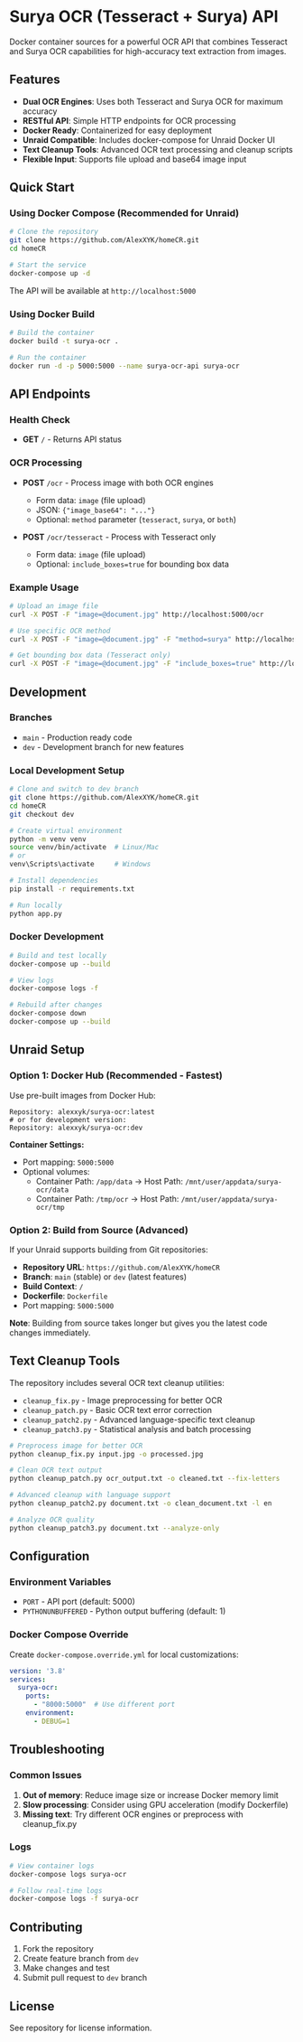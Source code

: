 # Surya OCR (Tesseract + Surya) API

Docker container sources for a powerful OCR API that combines Tesseract and Surya OCR capabilities for high-accuracy text extraction from images.

## Features

- **Dual OCR Engines**: Uses both Tesseract and Surya OCR for maximum accuracy
- **RESTful API**: Simple HTTP endpoints for OCR processing
- **Docker Ready**: Containerized for easy deployment
- **Unraid Compatible**: Includes docker-compose for Unraid Docker UI
- **Text Cleanup Tools**: Advanced OCR text processing and cleanup scripts
- **Flexible Input**: Supports file upload and base64 image input

## Quick Start

### Using Docker Compose (Recommended for Unraid)

```bash
# Clone the repository
git clone https://github.com/AlexXYK/homeCR.git
cd homeCR

# Start the service
docker-compose up -d
```

The API will be available at `http://localhost:5000`

### Using Docker Build

```bash
# Build the container
docker build -t surya-ocr .

# Run the container
docker run -d -p 5000:5000 --name surya-ocr-api surya-ocr
```

## API Endpoints

### Health Check
- **GET** `/` - Returns API status

### OCR Processing
- **POST** `/ocr` - Process image with both OCR engines
  - Form data: `image` (file upload)
  - JSON: `{"image_base64": "..."}` 
  - Optional: `method` parameter (`tesseract`, `surya`, or `both`)

- **POST** `/ocr/tesseract` - Process with Tesseract only
  - Form data: `image` (file upload)
  - Optional: `include_boxes=true` for bounding box data

### Example Usage

```bash
# Upload an image file
curl -X POST -F "image=@document.jpg" http://localhost:5000/ocr

# Use specific OCR method
curl -X POST -F "image=@document.jpg" -F "method=surya" http://localhost:5000/ocr

# Get bounding box data (Tesseract only)
curl -X POST -F "image=@document.jpg" -F "include_boxes=true" http://localhost:5000/ocr/tesseract
```

## Development

### Branches
- `main` - Production ready code
- `dev` - Development branch for new features

### Local Development Setup

```bash
# Clone and switch to dev branch
git clone https://github.com/AlexXYK/homeCR.git
cd homeCR
git checkout dev

# Create virtual environment
python -m venv venv
source venv/bin/activate  # Linux/Mac
# or
venv\Scripts\activate     # Windows

# Install dependencies
pip install -r requirements.txt

# Run locally
python app.py
```

### Docker Development

```bash
# Build and test locally
docker-compose up --build

# View logs
docker-compose logs -f

# Rebuild after changes
docker-compose down
docker-compose up --build
```

## Unraid Setup

### Option 1: Docker Hub (Recommended - Fastest)
Use pre-built images from Docker Hub:

```
Repository: alexxyk/surya-ocr:latest
# or for development version:
Repository: alexxyk/surya-ocr:dev
```

**Container Settings:**
- Port mapping: `5000:5000`
- Optional volumes:
  - Container Path: `/app/data` → Host Path: `/mnt/user/appdata/surya-ocr/data`
  - Container Path: `/tmp/ocr` → Host Path: `/mnt/user/appdata/surya-ocr/tmp`

### Option 2: Build from Source (Advanced)
If your Unraid supports building from Git repositories:

- **Repository URL**: `https://github.com/AlexXYK/homeCR`
- **Branch**: `main` (stable) or `dev` (latest features)
- **Build Context**: `/`
- **Dockerfile**: `Dockerfile`
- Port mapping: `5000:5000`

**Note**: Building from source takes longer but gives you the latest code changes immediately.

## Text Cleanup Tools

The repository includes several OCR text cleanup utilities:

- `cleanup_fix.py` - Image preprocessing for better OCR
- `cleanup_patch.py` - Basic OCR text error correction
- `cleanup_patch2.py` - Advanced language-specific text cleanup  
- `cleanup_patch3.py` - Statistical analysis and batch processing

```bash
# Preprocess image for better OCR
python cleanup_fix.py input.jpg -o processed.jpg

# Clean OCR text output
python cleanup_patch.py ocr_output.txt -o cleaned.txt --fix-letters

# Advanced cleanup with language support
python cleanup_patch2.py document.txt -o clean_document.txt -l en

# Analyze OCR quality
python cleanup_patch3.py document.txt --analyze-only
```

## Configuration

### Environment Variables
- `PORT` - API port (default: 5000)
- `PYTHONUNBUFFERED` - Python output buffering (default: 1)

### Docker Compose Override
Create `docker-compose.override.yml` for local customizations:

```yaml
version: '3.8'
services:
  surya-ocr:
    ports:
      - "8000:5000"  # Use different port
    environment:
      - DEBUG=1
```

## Troubleshooting

### Common Issues
1. **Out of memory**: Reduce image size or increase Docker memory limit
2. **Slow processing**: Consider using GPU acceleration (modify Dockerfile)
3. **Missing text**: Try different OCR engines or preprocess with cleanup_fix.py

### Logs
```bash
# View container logs
docker-compose logs surya-ocr

# Follow real-time logs  
docker-compose logs -f surya-ocr
```

## Contributing

1. Fork the repository
2. Create feature branch from `dev`
3. Make changes and test
4. Submit pull request to `dev` branch

## License

See repository for license information.

